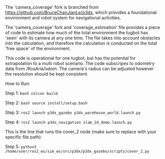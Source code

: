 The 'camera_coverage' fork is branched from https://github.com/BruceChanJianLe/p3dx, which provides a foundational environment and robot system for navigational activities. 

The 'camera_coverage' fork and 'coverage_estimation' file provides a piece of code to estimate how much of the total environment the tugbot has 'seen' with its camera at any one time. The file takes into account obstacles into the calculation, and therefore the calculation is conducted on the total 'free space' of the environment. 

This code is operational for one tugbot, but has the potential for extrapolation to a multi robot scenario. The code subscripes to odometry data from /RosAria/odom. The camera's radius can be adjusted however the resolution should be kept consistent. 


How to Run: 

Step 1: ```bash colcon build```

Step 2: ```bash source install/setup.bash```

Step 3: ```ros2 launch p3dx_gazebo p3dx_warehouse_world.launch.py```

Step 4: ```ros2 launch p3dx_navigation slam_2d_demo.launch.py```

This is the line that runs the cover_2 node (make sure to replace with your specific file path): 

Step 5: ```python3 /home/user/ros2_ws/sim_ws/src/p3dx/p3dx_gazebo/scripts/cover_2.py```
